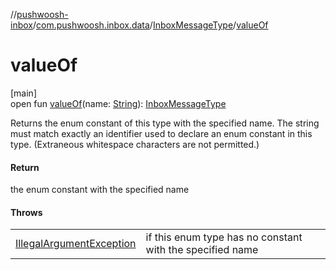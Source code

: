 //[pushwoosh-inbox](../../../index.md)/[com.pushwoosh.inbox.data](../index.md)/[InboxMessageType](index.md)/[valueOf](value-of.md)

# valueOf

[main]\
open fun [valueOf](value-of.md)(name: [String](https://docs.oracle.com/javase/8/docs/api/java/lang/String.html)): [InboxMessageType](index.md)

Returns the enum constant of this type with the specified name. The string must match exactly an identifier used to declare an enum constant in this type. (Extraneous whitespace characters are not permitted.)

#### Return

the enum constant with the specified name

#### Throws

| | |
|---|---|
| [IllegalArgumentException](https://docs.oracle.com/javase/8/docs/api/java/lang/IllegalArgumentException.html) | if this enum type has no constant with the specified name |
